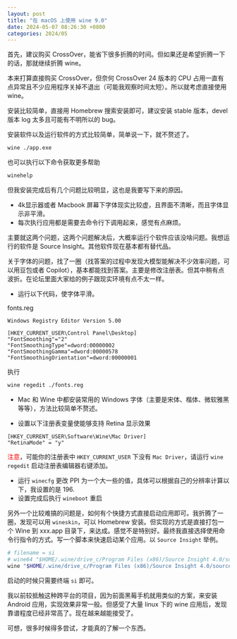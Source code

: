 ```yaml
---
layout: post
title: "在 macOS 上使用 wine 9.0"
date: 2024-05-07 08:26:30 +0800
categories: 2024/05
---
```



首先，建议购买 CrossOver，能省下很多折腾的时间。但如果还是希望折腾一下的话，那就继续折腾 wine。

本来打算直接购买 CrossOver，但奈何 CrossOver 24 版本的 CPU 占用一直有点异常且不少应用程序关掉不退出（可能我观察时间太短）。所以就考虑直接使用 wine。

安装比较简单，直接用 Homebrew 搜索安装即可，建议安装 stable 版本，devel 版本 log 太多且可能有不明所以的 bug。

安装软件以及运行软件的方式比较简单，简单说一下，就不赘述了。

```bash
wine ./app.exe
```

也可以执行以下命令获取更多帮助
```bash
winehelp
```

但我安装完成后有几个问题比较明显，这也是我要写下来的原因。
- 4k显示器或者 Macbook 屏幕下字体现实比较虚，且界面不清晰，而且字体显示非平滑。
- 每次执行应用都是需要去命令行下调用起来，感觉有点麻烦。

主要就这两个问题，这两个问题解决后，大概率运行个软件应该没啥问题。我想运行的软件是 Source Insight。其他软件现在基本都有替代品。

关于字体的问题，找了一圈（找答案的过程中发现大模型能解决不少效率问题，可以用豆包或者 Copilot），基本都能找到答案。主要是修改注册表。但其中稍有点波折。在论坛里面大家给的例子跟现实环境有点不太一样。

- 运行以下代码，使字体平滑。

fonts.reg

```
Windows Registry Editor Version 5.00

[HKEY_CURRENT_USER\Control Panel\Desktop]
"FontSmoothing"="2"
"FontSmoothingType"=dword:00000002
"FontSmoothingGamma"=dword:00000578
"FontSmoothingOrientation"=dword:00000001
```

执行

```bash
wine regedit ./fonts.reg
```

- Mac 和 Wine 中都安装常用的 Windows 字体（主要是宋体、楷体、微软雅黑等等），方法比较简单不赘述。

- 设置以下注册表变量使能够支持 Retina 显示效果

```
[HKEY_CURRENT_USER\Software\Wine\Mac Driver]
"RetinaMode" = "y"
```

<font color="red">注意</font>，可能你的注册表中 `HKEY_CURRENT_USER` 下没有 `Mac Driver`，请运行 `wine regedit` 启动注册表编辑器右键添加。

- 运行 `winecfg` 更改 PPI 为一个大一些的值，具体可以根据自己的分辨率计算以下，我设置的是 196.
- 设置完成后执行 `wineboot` 重启

另外一个比较难搞的问题是，如何有个快捷方式直接启动应用即可。我折腾了一圈，发现可以用 `wineskin`，可以 Homebrew 安装。但实现的方式是直接打包一个 Wine 到 xxx.app 目录下，来达成。感觉不是特别好。最终我直接选择使用命令行指令的方式。写一个脚本来快速启动某个应用。以 `Source Insight` 举例。

```bash
# filename = si
# wine64 "$HOME/.wine/drive_c/Program Files (x86)/Source Insight 4.0/sourceinsight4.exe" 2>/dev/null &
wine "$HOME/.wine/drive_c/Program Files (x86)/Source Insight 4.0/sourceinsight4.exe" 2>/dev/null &
```

启动的时候只需要终端 `si` 即可。

我以前较抵触这种跨平台的项目，因为前面黑莓手机就用类似的方案，来安装 Android 应用，实现效果非常一般。但感受了大量 linux 下的 wine 应用后，发现靠谱程度已经非常高了。现在越来越能接受了。

可想，很多时候得多尝试，才能真的了解一个东西。
